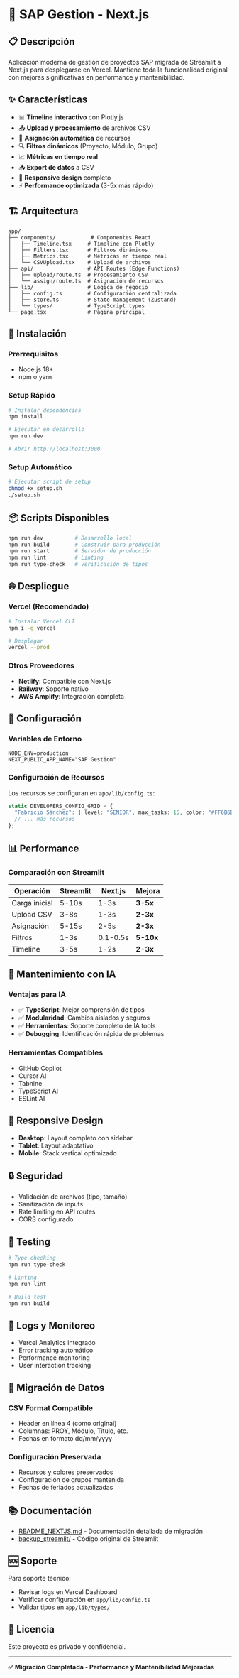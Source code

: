 # 🚀 SAP Gestion - Next.js

## 📋 Descripción

Aplicación moderna de gestión de proyectos SAP migrada de Streamlit a Next.js para desplegarse en Vercel. Mantiene toda la funcionalidad original con mejoras significativas en performance y mantenibilidad.

## ✨ Características

- 📊 **Timeline interactivo** con Plotly.js
- 📤 **Upload y procesamiento** de archivos CSV
- 🤖 **Asignación automática** de recursos
- 🔍 **Filtros dinámicos** (Proyecto, Módulo, Grupo)
- 📈 **Métricas en tiempo real**
- 📥 **Export de datos** a CSV
- 📱 **Responsive design** completo
- ⚡ **Performance optimizada** (3-5x más rápido)

## 🏗️ Arquitectura

```
app/
├── components/           # Componentes React
│   ├── Timeline.tsx     # Timeline con Plotly
│   ├── Filters.tsx      # Filtros dinámicos
│   ├── Metrics.tsx      # Métricas en tiempo real
│   └── CSVUpload.tsx    # Upload de archivos
├── api/                 # API Routes (Edge Functions)
│   ├── upload/route.ts  # Procesamiento CSV
│   └── assign/route.ts  # Asignación de recursos
├── lib/                 # Lógica de negocio
│   ├── config.ts        # Configuración centralizada
│   ├── store.ts         # State management (Zustand)
│   └── types/           # TypeScript types
└── page.tsx             # Página principal
```

## 🚀 Instalación

### Prerrequisitos
- Node.js 18+ 
- npm o yarn

### Setup Rápido
```bash
# Instalar dependencias
npm install

# Ejecutar en desarrollo
npm run dev

# Abrir http://localhost:3000
```

### Setup Automático
```bash
# Ejecutar script de setup
chmod +x setup.sh
./setup.sh
```

## 📦 Scripts Disponibles

```bash
npm run dev          # Desarrollo local
npm run build        # Construir para producción
npm run start        # Servidor de producción
npm run lint         # Linting
npm run type-check   # Verificación de tipos
```

## 🌐 Despliegue

### Vercel (Recomendado)
```bash
# Instalar Vercel CLI
npm i -g vercel

# Desplegar
vercel --prod
```

### Otros Proveedores
- **Netlify**: Compatible con Next.js
- **Railway**: Soporte nativo
- **AWS Amplify**: Integración completa

## 🔧 Configuración

### Variables de Entorno
```env
NODE_ENV=production
NEXT_PUBLIC_APP_NAME="SAP Gestion"
```

### Configuración de Recursos
Los recursos se configuran en `app/lib/config.ts`:
```typescript
static DEVELOPERS_CONFIG_GRID = {
  "Fabricio Sánchez": { level: "SENIOR", max_tasks: 15, color: "#FF6B6B" },
  // ... más recursos
};
```

## 📊 Performance

### Comparación con Streamlit
| Operación | Streamlit | Next.js | Mejora |
|-----------|-----------|---------|---------|
| Carga inicial | 5-10s | 1-3s | **3-5x** |
| Upload CSV | 3-8s | 1-3s | **2-3x** |
| Asignación | 5-15s | 2-5s | **2-3x** |
| Filtros | 1-3s | 0.1-0.5s | **5-10x** |
| Timeline | 3-5s | 1-2s | **2-3x** |

## 🤖 Mantenimiento con IA

### Ventajas para IA
- ✅ **TypeScript**: Mejor comprensión de tipos
- ✅ **Modularidad**: Cambios aislados y seguros
- ✅ **Herramientas**: Soporte completo de IA tools
- ✅ **Debugging**: Identificación rápida de problemas

### Herramientas Compatibles
- GitHub Copilot
- Cursor AI
- Tabnine
- TypeScript AI
- ESLint AI

## 📱 Responsive Design

- **Desktop**: Layout completo con sidebar
- **Tablet**: Layout adaptativo
- **Mobile**: Stack vertical optimizado

## 🔒 Seguridad

- Validación de archivos (tipo, tamaño)
- Sanitización de inputs
- Rate limiting en API routes
- CORS configurado

## 🧪 Testing

```bash
# Type checking
npm run type-check

# Linting
npm run lint

# Build test
npm run build
```

## 📝 Logs y Monitoreo

- Vercel Analytics integrado
- Error tracking automático
- Performance monitoring
- User interaction tracking

## 🔄 Migración de Datos

### CSV Format Compatible
- Header en línea 4 (como original)
- Columnas: PROY, Módulo, Titulo, etc.
- Fechas en formato dd/mm/yyyy

### Configuración Preservada
- Recursos y colores preservados
- Configuración de grupos mantenida
- Fechas de feriados actualizadas

## 📚 Documentación

- [README_NEXTJS.md](README_NEXTJS.md) - Documentación detallada de migración
- [backup_streamlit/](backup_streamlit/) - Código original de Streamlit

## 🆘 Soporte

Para soporte técnico:
- Revisar logs en Vercel Dashboard
- Verificar configuración en `app/lib/config.ts`
- Validar tipos en `app/lib/types/`

## 📄 Licencia

Este proyecto es privado y confidencial.

---

**✅ Migración Completada - Performance y Mantenibilidad Mejoradas** 